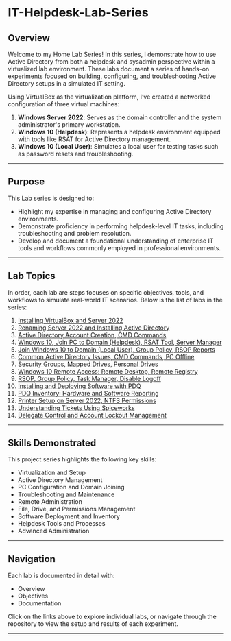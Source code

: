 # IT-Helpdesk-Lab-Series

## Overview

Welcome to my Home Lab Series! In this series, I demonstrate how to use Active Directory from both a helpdesk and sysadmin perspective within a virtualized lab environment. These labs document a series of hands-on experiments focused on building, configuring, and troubleshooting Active Directory setups in a simulated IT setting.

Using VirtualBox as the virtualization platform, I’ve created a networked configuration of three virtual machines:

1. **Windows Server 2022**: Serves as the domain controller and the system administrator's primary workstation.
2. **Windows 10 (Helpdesk)**: Represents a helpdesk environment equipped with tools like RSAT for Active Directory management.
3. **Windows 10 (Local User)**: Simulates a local user for testing tasks such as password resets and troubleshooting.

---

## Purpose

This Lab series is designed to:

- Highlight my expertise in managing and configuring Active Directory environments.
- Demonstrate proficiency in performing helpdesk-level IT tasks, including troubleshooting and problem resolution.
- Develop and document a foundational understanding of enterprise IT tools and workflows commonly employed in professional environments.

---

## Lab Topics

In order, each lab are steps focuses on specific objectives, tools, and workflows to simulate real-world IT scenarios. Below is the list of labs in the series:

1. [Installing VirtualBox and Server 2022](https://github.com/adetayomathew1/-Installing-VirtualBox-and-Server-2022)
2. [Renaming Server 2022 and Installing Active Directory](https://github.com/Simokid/Renaming-Server-2022-and-Installing-Active-Directory/tree/main)
3. [Active Directory Account Creation, CMD Commands](https://github.com/Simokid/Active-Directory-Account-Creation-CMD-Commands)
4. [Windows 10, Join PC to Domain (Helpdesk), RSAT Tool, Server Manager](https://github.com/Simokid/Windows-10-Join-PC-to-Domain-Helpdesk-RSAT-Tool-Server-Manager/tree/main)
5. [Join Windows 10 to Domain (Local User), Group Policy, RSOP Reports](https://github.com/Simokid/Join-Windows-10-to-Domain-Local-User-Group-Policy-RSOP-Reports/tree/main)
6. [Common Active Directory Issues, CMD Commands, PC Offline](https://github.com/Simokid/Common-Active-Directory-Issues-CMD-Commands-PC-Offline)
7. [Security Groups, Mapped Drives, Personal Drives](https://github.com/Simokid/Security-Groups-Mapped-Drives-Personal-Drives)
8. [Windows 10 Remote Access: Remote Desktop, Remote Registry](https://github.com/Simokid/Windows-10-Remote-Access-RemotDesktop-Remote-Registry/blob/main/README.md)
9. [RSOP, Group Policy, Task Manager, Disable Logoff](https://github.com/Simokid/RSOP-Group-Policy-Task-Manager-Disable-Logoff/blob/main/README.md)
10. [Installing and Deploying Software with PDQ](https://github.com/Simokid/Installing-and-Deploying-Software-with-PDQ/tree/main)
11. [PDQ Inventory: Hardware and Software Reporting](https://github.com/Simokid/PDQ-Inventory-Hardware-and-Software-Reporting/tree/main)
12. [Printer Setup on Server 2022, NTFS Permissions](https://github.com/Simokid/Printer-Setup-on-Server-2022-NTFS-Permissions/tree/main)
13. [Understanding Tickets Using Spiceworks](https://github.com/Simokid/Understanding-Tickets-Using-Spiceworks/blob/main/README.md)
14. [Delegate Control and Account Lockout Management](https://github.com/Simokid/Delegate-Control-and-Account-Lockout-Management/blob/main/README.md)

---

## Skills Demonstrated

This project series highlights the following key skills:

- Virtualization and Setup
- Active Directory Management
- PC Configuration and Domain Joining
- Troubleshooting and Maintenance
- Remote Administration
- File, Drive, and Permissions Management
- Software Deployment and Inventory
- Helpdesk Tools and Processes
- Advanced Administration

---

## Navigation

Each lab is documented in detail with:

- Overview
- Objectives
- Documentation

Click on the links above to explore individual labs, or navigate through the repository to view the setup and results of each experiment.

---



